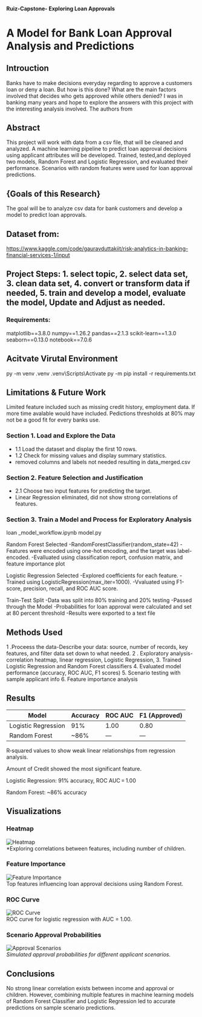 #### Ruiz-Capstone- Exploring Loan Approvals 

# A Model for Bank Loan Approval Analysis and Predictions

## Introuction
Banks have to make decisions everyday regarding to approve a customers loan or deny a loan. But how is this done? What are the main factors involved that decides who gets approved while others denied? I was in banking many years and hope to explore the answers with this project with the interesting analysis involved. The authors from 

## Abstract

This project will work with data from a csv file, that will be cleaned and analyzed. A machine learning pipeline to predict loan approval decisions using applicant attributes will be developed. Trained, tested,and deployed two models, Random Forest and Logistic Regression, and evaluated their performance. Scenarios with random features were used for loan approval predictions.

## {Goals of this Research} 
The goal will be to analyze csv data for bank customers and develop a model to predict loan approvals.

## Dataset from:
https://www.kaggle.com/code/gauravduttakiit/risk-analytics-in-banking-financial-services-1/input 

## Project Steps: 1. select topic, 2. select data set, 3. clean data set, 4. convert or transform data if needed, 5. train and develop a model, evaluate the model, Update and Adjust as needed.

### Requirements:
matplotlib==3.8.0
numpy==1.26.2
pandas==2.1.3
scikit-learn==1.3.0
seaborn==0.13.0
notebook==7.0.6

## Acitvate Virutal Environment
py -m venv .venv
.venv\Scripts\Activate
py -m pip install -r requirements.txt

## Limitations & Future Work
Limited feature included such as missing credit history, employment data. If more time avalable would have included.
Pedictions thresholds at 80% may not be a good fit for every banks use.



### Section 1. Load and Explore the Data
- 1.1 Load the dataset and display the first 10 rows.
- 1.2 Check for missing values and display summary statistics.
- removed columns and labels not needed resulting in data_merged.csv


### Section 2. Feature Selection and Justification
- 2.1 Choose two input features for predicting the target.
- Linear Regression eliminated, did not show strong correlations of features.


### Section 3. Train a  Model and Process for Exploratory Analysis
loan _model_workflow.ipynb
model.py

Random Forest Selected
-RandomForestClassifier(random_state=42)
-Features were encoded using one-hot encoding, and the target was label-encoded.
-Evalluated using classification report, confusion matrix, and feature importance plot

Logistic Regression Selected
-Explored coefficients for each feature.
-Trained using LogisticRegression(max_iter=1000).
-Vvaluated using F1-score, precision, recall, and ROC AUC score.

Train-Test Split
-Data was split into 80% training and 20% testing
-Passed through the Model
-Probabilities for loan approval were calculated and set
 at 80 percent threshold
-Results were exported to a text file


## Methods Used

1 .Proceess the data-Describe your data: source, number of records, key features, and filter data set down to what needed.
2 . Exploratory analysis-correlation heatmap, linear regression, Logistic Regression, 
3. Trained Logistic Regression and Random Forest classifiers
4. Evaluated model performance (accuracy, ROC AUC, F1 scores)
5. Scenario testing with sample applicant info
6. Feature importance analysis

## Results
| Model               | Accuracy | ROC AUC | F1 (Approved) |
|--------------------|----------|---------|----------------|
| Logistic Regression| 91%      | 1.00    | 0.80           |
| Random Forest      | ~86%     | —       | —              |


R‑squared values to show weak linear relationships from regression analysis.

Amount of Credit showed the most significant feature.  

Logistic Regression: 91% accuracy, ROC AUC = 1.00

Random Forest: ~86% accuracy


## Visualizations

### Heatmap
![Heatmap](correlation_heatmap.png)  
*Exploring correlations between features, including number of children.


### Feature Importance
![Feature Importance](feature_importance.png)  
Top features influencing loan approval decisions using Random Forest.


### ROC Curve
![ROC Curve](roc_curve.png)  
ROC curve for logistic regression with AUC = 1.00.


### Scenario Approval Probabilities
![Approval Scenarios](scenario_approval_probs.png)  
*Simulated approval probabilities for different applicant scenarios.*



## Conclusions
No strong linear correlation exists between income and approval or children. However, combining multiple features in machine learning models of Random Forest Classifier and Logistic Regression led to accurate predictions on sample scenario predictions.


  

